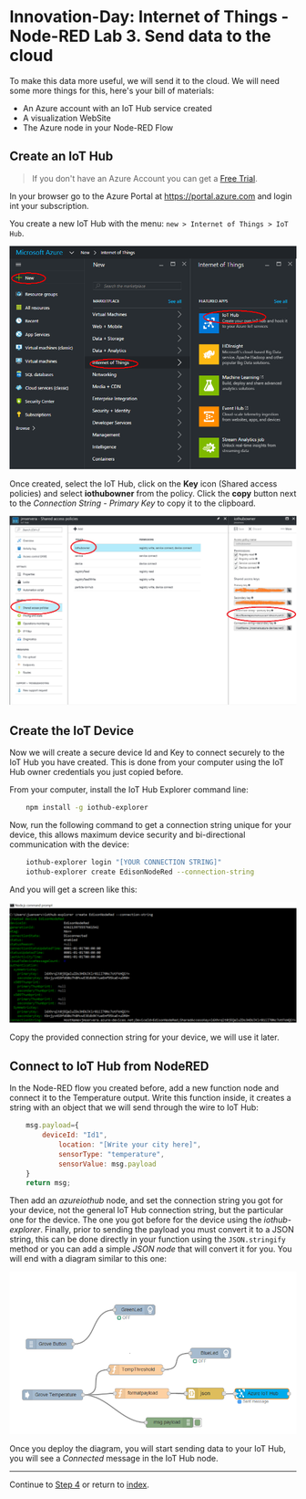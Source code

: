 # Innovation-Day: Internet of Things - Node-RED Lab 3. Send data to the cloud

To make this data more useful, we will send it to the cloud. We will need some more things for this, here's your bill of materials:

* An Azure account with an IoT Hub service created
* A visualization WebSite
* The Azure node in your Node-RED Flow

## Create an IoT Hub

> If you don't have an Azure Account you can get a [Free Trial](https://azure.microsoft.com/free).

In your browser go to the Azure Portal at <https://portal.azure.com> and login int your subscription.

You create a new IoT Hub with the menu: `new > Internet of Things > IoT Hub`.

![IoTHub1](./images/IoTHub.png)

Once created, select the IoT Hub, click on the **Key** icon (Shared access policies) and select **iothubowner** from the policy. Click the **copy** button next to the *Connection String - Primary Key* to copy it to the clipboard.

![IoTHub3](./images/IoTHub3.png)

## Create the IoT Device

Now we will create a secure device Id and Key to connect securely to the IoT Hub you have created. This is done from your computer using the IoT Hub owner credentials you just copied before.

From your computer, install the IoT Hub Explorer command line:

```bash
    npm install -g iothub-explorer
```

Now, run the following command to get a connection string unique for your device, this allows maximum device security and bi-directional communication with the device:

```bash
    iothub-explorer login "[YOUR CONNECTION STRING]"
    iothub-explorer create EdisonNodeRed --connection-string
```

And you will get a screen like this:

![iothubcreatedevice](./images/iothubcreatedevice.png)

Copy the provided connection string for your device, we will use it later.

## Connect to IoT Hub from NodeRED

In the Node-RED flow you created before, add a new function node and connect it to the Temperature output. Write this function inside, it creates a string with an object that we will send through the wire to IoT Hub:

```javascript
    msg.payload={
        deviceId: "Id1",
            location: "[Write your city here]",
            sensorType: "temperature",
            sensorValue: msg.payload
    }
    return msg;
```

Then add an *azureiothub* node, and set the connection string you got for your device, not the general IoT Hub connection string, but the particular one for the device. The one you got before for the device using the *iothub-explorer*. Finally, prior to sending the payload you must convert it to a JSON string, this can be done directly in your function using the `JSON.stringify` method or you can add a simple *JSON node* that will convert it for you. You will end with a diagram similar to this one:

![FormatPayload](./images/formatpayload.png "Payload to Azure")

Once you deploy the diagram, you will start sending data to your IoT Hub, you will see a *Connected* message in the IoT Hub node.

---
Continue to [Step 4](./node-red_lab_4.md) or return to [index](node-red_lab.md).